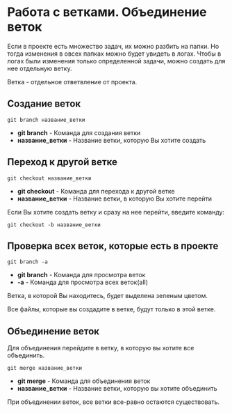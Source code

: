 # Работа с ветками. Объединение веток
Если в проекте есть множество задач, их можно разбить на папки. Но тогда изменения в овсех папках можно будет увидеть в логах. Чтобы в логах были изменения только определенной задачи, можно создать для нее отдельную ветку.

Ветка - отдельное ответвление от проекта.

## Создание веток
```
git branch название_ветки
```

* **git branch** - Команда для создания ветки
* **название_ветки** - Название ветки, которую Вы хотите создать

## Переход к другой ветке
```
git checkout название_ветки
```

* **git checkout** - Команда для перехода к другой ветке
* **название_ветки** - Название ветки, в которую Вы хотите перейти

Если Вы хотите создать ветку и сразу на нее перейти, введите команду:

```
git checkout -b название_ветки
```

## Проверка всех веток, которые есть в проекте
```
git branch -a
```

* **git branch** - Команда для просмотра веток
* **-a** - Команда для просмотра всех веток(all)

Ветка, в которой Вы находитесь, будет выделена зеленым цветом.

Все файлы, которые вы создадите в ветке, будут только в этой ветке.

## Объединение веток
Для объединения перейдите в ветку, в которую вы хотите все объединить.

```
git merge название_ветки
```

* **git merge** - Команда для объединения веток
* **название_ветки** - Название ветки, которую вы хотите объединить

При объединении веток, все ветки все-равно остаются существовать.